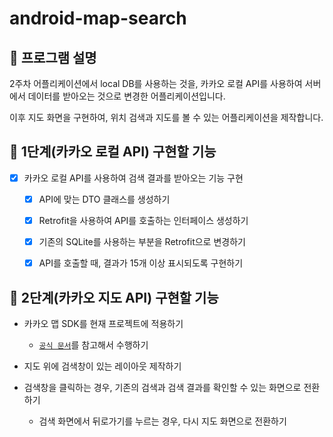 # android-map-search

## 📄 프로그램 설명

2주차 어플리케이션에서 local DB를 사용하는 것을, 카카오 로컬 API를 사용하여 서버에서 데이터를 받아오는 것으로 변경한 어플리케이션입니다.

이후 지도 화면을 구현하여, 위치 검색과 지도를 볼 수 있는 어플리케이션을 제작합니다.

## 🎯 1단계(카카오 로컬 API) 구현할 기능

- [X] 카카오 로컬 API를 사용하여 검색 결과를 받아오는 기능 구현

    - [X] API에 맞는 DTO 클래스를 생성하기

    - [X] Retrofit을 사용하여 API를 호출하는 인터페이스 생성하기

    - [X] 기존의 SQLite를 사용하는 부분을 Retrofit으로 변경하기

    - [X] API를 호출할 때, 결과가 15개 이상 표시되도록 구현하기

## 🎯 2단계(카카오 지도 API) 구현할 기능

- 카카오 맵 SDK를 현재 프로젝트에 적용하기

    - [`공식 문서`](https://apis.map.kakao.com/android_v2/docs/getting-started/)를 참고해서 수행하기

- 지도 위에 검색창이 있는 레이아웃 제작하기

- 검색창을 클릭하는 경우, 기존의 검색과 검색 결과를 확인할 수 있는 화면으로 전환하기

    - 검색 화면에서 뒤로가기를 누르는 경우, 다시 지도 화면으로 전환하기